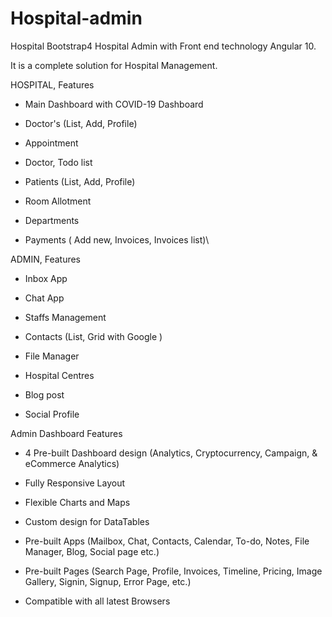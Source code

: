 # Hospital-admin

Hospital Bootstrap4 Hospital Admin with Front end technology Angular 10. 

It is a complete solution for Hospital Management.

HOSPITAL, Features

- Main Dashboard with COVID-19 Dashboard

- Doctor's (List, Add, Profile)

- Appointment

- Doctor, Todo list

- Patients (List, Add, Profile)

- Room Allotment

- Departments

- Payments ( Add new, Invoices, Invoices list)\

ADMIN, Features

- Inbox App

- Chat App

- Staffs Management

- Contacts (List, Grid with Google )

- File Manager

- Hospital Centres

- Blog post

- Social Profile

Admin Dashboard Features

- 4 Pre-built Dashboard design (Analytics, Cryptocurrency, Campaign, & eCommerce Analytics)

- Fully Responsive Layout

- Flexible Charts and Maps

- Custom design for DataTables

- Pre-built Apps (Mailbox, Chat, Contacts, Calendar, To-do, Notes, File Manager, Blog, Social page etc.)

- Pre-built Pages (Search Page, Profile, Invoices, Timeline, Pricing, Image Gallery, Signin, Signup, Error Page, etc.)

- Compatible with all latest Browsers

